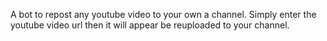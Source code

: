 A bot to repost any youtube video to your own a channel.
Simply enter the youtube video url then it will appear be reuploaded to your channel.
